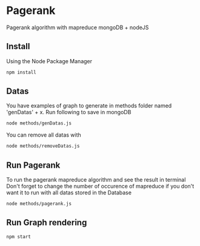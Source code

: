 # Pagerank
Pagerank algorithm with mapreduce mongoDB + nodeJS

## Install
Using the Node Package Manager
```bash
npm install
```  

## Datas
You have examples of graph to generate in methods folder named 'genDatas' + x.
Run following to save in mongoDB
```bash
node methods/genDatas.js
```  
You can remove all datas with
```bash
node methods/removeDatas.js
```  

## Run Pagerank
To run the pagerank mapreduce algorithm and see the result in terminal
Don't forget to change the number of occurence of mapreduce if you don't want it to run with all datas stored in the Database 
```bash
node methods/pagerank.js
```  

## Run Graph rendering 
```bash
npm start
```  
